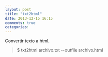 ```yaml
---
layout: post
title: "txt2html"
date: 2013-12-15 16:15
comments: true
categories: 
---
```

Convertir texto a html.

>$ txt2html archivo.txt --outfile archivo.html

